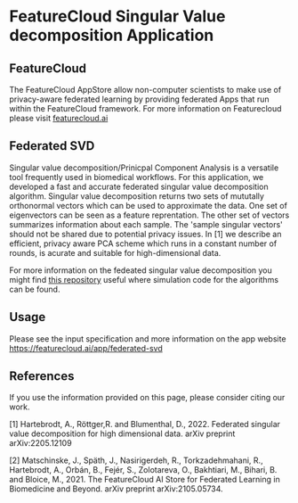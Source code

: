 # FeatureCloud Singular Value decomposition Application

## FeatureCloud

The FeatureCloud AppStore allow non-computer scientists to make use of privacy-aware federated learning by providing federated Apps that run within the FeatureCloud framework. For more information on Featurecloud please visit [featurecloud.ai](www.featurecloud.ai)


## Federated SVD
Singular value decomposition/Prinicpal Component Analysis is a versatile tool frequently used in biomedical workflows. For this application, we developed a fast and accurate federated singular value decomposition algorithm. Singular value decomposition returns two sets of mututally orthonormal vectors which can be used to approximate the data. One set of eigenvectors can be seen as a feature reprentation. The other set of vectors summarizes information about each sample. The 'sample singular vectors' should not be shared due to potential privacy issues. In [1] we describe an efficient, privacy aware PCA scheme which runs in a constant number of rounds, is acurate and suitable for high-dimensional data. 

For more information on the fedeated singular value decomposition you might find [this repository](https://github.com/AnneHartebrodt/federated-pca-simulation) useful where simulation code for the algorithms can be found.

## Usage
Please see the input specification and more information on the app website https://featurecloud.ai/app/federated-svd


## References
If you use the information provided on this page, please consider citing our work.

<a id="1">[1]</a> 
Hartebrodt, A., Röttger,R. and Blumenthal, D., 2022. Federated singular value decomposition for high dimensional data. arXiv preprint arXiv:2205.12109

<a id="1">[2]</a> 
Matschinske, J., Späth, J., Nasirigerdeh, R., Torkzadehmahani, R., Hartebrodt, A., Orbán, B., Fejér, S., Zolotareva,
O., Bakhtiari, M., Bihari, B. and Bloice, M., 2021.
The FeatureCloud AI Store for Federated Learning in Biomedicine and Beyond. arXiv preprint arXiv:2105.05734.
